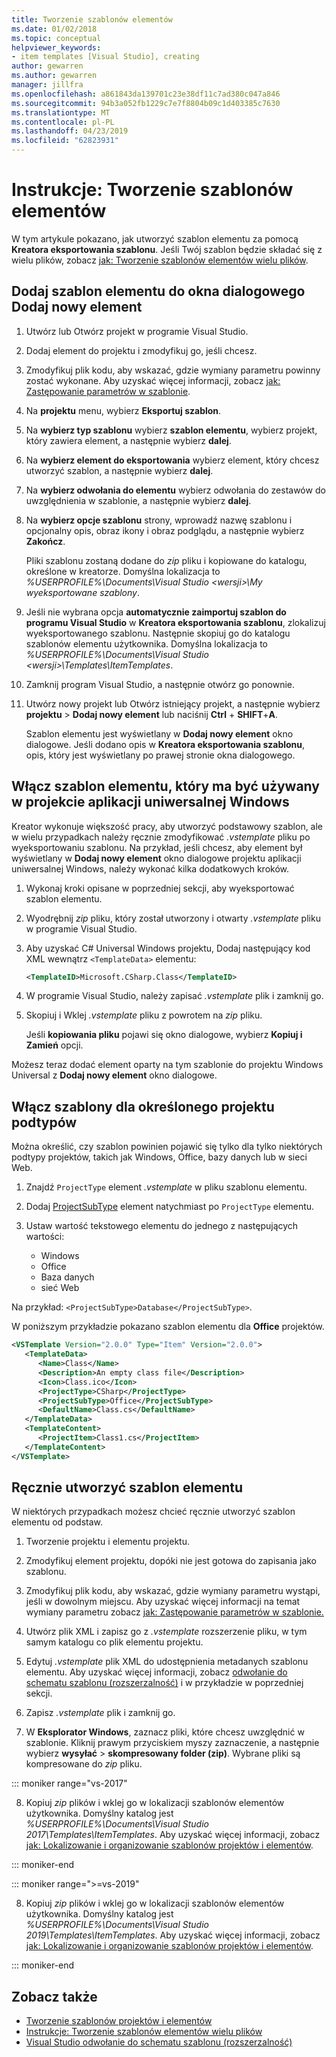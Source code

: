 ```yaml
---
title: Tworzenie szablonów elementów
ms.date: 01/02/2018
ms.topic: conceptual
helpviewer_keywords:
- item templates [Visual Studio], creating
author: gewarren
ms.author: gewarren
manager: jillfra
ms.openlocfilehash: a861843da139701c23e38df11c7ad380c047a846
ms.sourcegitcommit: 94b3a052fb1229c7e7f8804b09c1d403385c7630
ms.translationtype: MT
ms.contentlocale: pl-PL
ms.lasthandoff: 04/23/2019
ms.locfileid: "62823931"
---
```

# <a name="how-to-create-item-templates"></a>Instrukcje: Tworzenie szablonów elementów

W tym artykule pokazano, jak utworzyć szablon elementu za pomocą **Kreatora eksportowania szablonu**. Jeśli Twój szablon będzie składać się z wielu plików, zobacz [jak: Tworzenie szablonów elementów wielu plików](../ide/how-to-create-multi-file-item-templates.md).

## <a name="add-an-item-template-to-the-add-new-item-dialog-box"></a>Dodaj szablon elementu do okna dialogowego Dodaj nowy element

1. Utwórz lub Otwórz projekt w programie Visual Studio.

1. Dodaj element do projektu i zmodyfikuj go, jeśli chcesz.

1. Zmodyfikuj plik kodu, aby wskazać, gdzie wymiany parametru powinny zostać wykonane. Aby uzyskać więcej informacji, zobacz [jak: Zastępowanie parametrów w szablonie](../ide/how-to-substitute-parameters-in-a-template.md).

1. Na **projektu** menu, wybierz **Eksportuj szablon**.

1. Na **wybierz typ szablonu** wybierz **szablon elementu**, wybierz projekt, który zawiera element, a następnie wybierz **dalej**.

1. Na **wybierz element do eksportowania** wybierz element, który chcesz utworzyć szablon, a następnie wybierz **dalej**.

1. Na **wybierz odwołania do elementu** wybierz odwołania do zestawów do uwzględnienia w szablonie, a następnie wybierz **dalej**.

1. Na **wybierz opcje szablonu** strony, wprowadź nazwę szablonu i opcjonalny opis, obraz ikony i obraz podglądu, a następnie wybierz **Zakończ**.

    Pliki szablonu zostaną dodane do *zip* pliku i kopiowane do katalogu, określone w kreatorze. Domyślna lokalizacja to *%USERPROFILE%\Documents\Visual Studio \<wersji\>\My wyeksportowane szablony*.

1. Jeśli nie wybrana opcja **automatycznie zaimportuj szablon do programu Visual Studio** w **Kreatora eksportowania szablonu**, zlokalizuj wyeksportowanego szablonu. Następnie skopiuj go do katalogu szablonów elementu użytkownika. Domyślna lokalizacja to *%USERPROFILE%\Documents\Visual Studio \<wersji\>\Templates\ItemTemplates*.

1. Zamknij program Visual Studio, a następnie otwórz go ponownie.

1. Utwórz nowy projekt lub Otwórz istniejący projekt, a następnie wybierz **projektu** > **Dodaj nowy element** lub naciśnij **Ctrl** +  **SHIFT**+**A**.

   Szablon elementu jest wyświetlany w **Dodaj nowy element** okno dialogowe. Jeśli dodano opis w **Kreatora eksportowania szablonu**, opis, który jest wyświetlany po prawej stronie okna dialogowego.

## <a name="enable-the-item-template-to-be-used-in-a-universal-windows-app-project"></a>Włącz szablon elementu, który ma być używany w projekcie aplikacji uniwersalnej Windows

Kreator wykonuje większość pracy, aby utworzyć podstawowy szablon, ale w wielu przypadkach należy ręcznie zmodyfikować *.vstemplate* pliku po wyeksportowaniu szablonu. Na przykład, jeśli chcesz, aby element był wyświetlany w **Dodaj nowy element** okno dialogowe projektu aplikacji uniwersalnej Windows, należy wykonać kilka dodatkowych kroków.

1. Wykonaj kroki opisane w poprzedniej sekcji, aby wyeksportować szablon elementu.

1. Wyodrębnij *zip* pliku, który został utworzony i otwarty *.vstemplate* pliku w programie Visual Studio.

1. Aby uzyskać C# Universal Windows projektu, Dodaj następujący kod XML wewnątrz `<TemplateData>` elementu:

   ```xml
   <TemplateID>Microsoft.CSharp.Class</TemplateID>
   ```

1. W programie Visual Studio, należy zapisać *.vstemplate* plik i zamknij go.

1. Skopiuj i Wklej *.vstemplate* pliku z powrotem na *zip* pliku.

     Jeśli **kopiowania pliku** pojawi się okno dialogowe, wybierz **Kopiuj i Zamień** opcji.

Możesz teraz dodać element oparty na tym szablonie do projektu Windows Universal z **Dodaj nowy element** okno dialogowe.

## <a name="enable-templates-for-specific-project-subtypes"></a>Włącz szablony dla określonego projektu podtypów

Można określić, czy szablon powinien pojawić się tylko dla tylko niektórych podtypy projektów, takich jak Windows, Office, bazy danych lub w sieci Web.

1. Znajdź `ProjectType` element *.vstemplate* w pliku szablonu elementu.

1. Dodaj [ProjectSubType](../extensibility/projectsubtype-element-visual-studio-templates.md) element natychmiast po `ProjectType` elementu.

1. Ustaw wartość tekstowego elementu do jednego z następujących wartości:

    - Windows
    - Office
    - Baza danych
    - sieć Web

Na przykład: `<ProjectSubType>Database</ProjectSubType>`.

W poniższym przykładzie pokazano szablon elementu dla **Office** projektów.

```xml
<VSTemplate Version="2.0.0" Type="Item" Version="2.0.0">
   <TemplateData>
      <Name>Class</Name>
      <Description>An empty class file</Description>
      <Icon>Class.ico</Icon>
      <ProjectType>CSharp</ProjectType>
      <ProjectSubType>Office</ProjectSubType>
      <DefaultName>Class.cs</DefaultName>
   </TemplateData>
   <TemplateContent>
      <ProjectItem>Class1.cs</ProjectItem>
   </TemplateContent>
</VSTemplate>
```

## <a name="manually-create-an-item-template"></a>Ręcznie utworzyć szablon elementu

W niektórych przypadkach możesz chcieć ręcznie utworzyć szablon elementu od podstaw.

1. Tworzenie projektu i elementu projektu.

2. Zmodyfikuj element projektu, dopóki nie jest gotowa do zapisania jako szablonu.

3. Zmodyfikuj plik kodu, aby wskazać, gdzie wymiany parametru wystąpi, jeśli w dowolnym miejscu. Aby uzyskać więcej informacji na temat wymiany parametru zobacz [jak: Zastępowanie parametrów w szablonie.](../ide/how-to-substitute-parameters-in-a-template.md)

4. Utwórz plik XML i zapisz go z *.vstemplate* rozszerzenie pliku, w tym samym katalogu co plik elementu projektu.

5. Edytuj *.vstemplate* plik XML do udostępnienia metadanych szablonu elementu. Aby uzyskać więcej informacji, zobacz [odwołanie do schematu szablonu (rozszerzalność)](../extensibility/visual-studio-template-schema-reference.md) i w przykładzie w poprzedniej sekcji.

6. Zapisz *.vstemplate* plik i zamknij go.

7. W **Eksplorator Windows**, zaznacz pliki, które chcesz uwzględnić w szablonie. Kliknij prawym przyciskiem myszy zaznaczenie, a następnie wybierz **wysyłać** > **skompresowany folder (zip)**. Wybrane pliki są kompresowane do *zip* pliku.

::: moniker range="vs-2017"

8. Kopiuj *zip* plików i wklej go w lokalizacji szablonów elementów użytkownika. Domyślny katalog jest *%USERPROFILE%\Documents\Visual Studio 2017\Templates\ItemTemplates*. Aby uzyskać więcej informacji, zobacz [jak: Lokalizowanie i organizowanie szablonów projektów i elementów](../ide/how-to-locate-and-organize-project-and-item-templates.md).

::: moniker-end

::: moniker range=">=vs-2019"

8. Kopiuj *zip* plików i wklej go w lokalizacji szablonów elementów użytkownika. Domyślny katalog jest *%USERPROFILE%\Documents\Visual Studio 2019\Templates\ItemTemplates*. Aby uzyskać więcej informacji, zobacz [jak: Lokalizowanie i organizowanie szablonów projektów i elementów](../ide/how-to-locate-and-organize-project-and-item-templates.md).

::: moniker-end

## <a name="see-also"></a>Zobacz także

- [Tworzenie szablonów projektów i elementów](../ide/creating-project-and-item-templates.md)
- [Instrukcje: Tworzenie szablonów elementów wielu plików](../ide/how-to-create-multi-file-item-templates.md)
- [Visual Studio odwołanie do schematu szablonu (rozszerzalność)](../extensibility/visual-studio-template-schema-reference.md)
